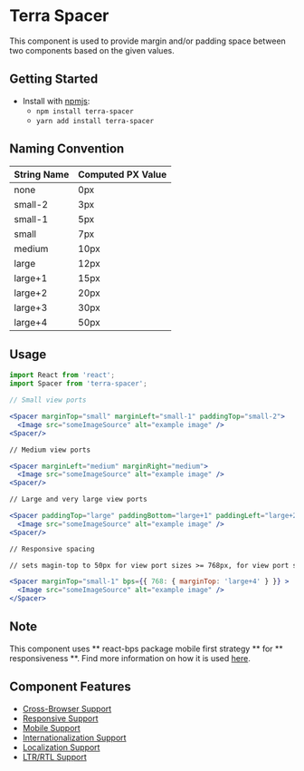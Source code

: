 # Terra Spacer

This component is used to provide margin and/or padding space between two components based on the given values.

## Getting Started

- Install with [npmjs](https://www.npmjs.com):
  - `npm install terra-spacer`
  - `yarn add install terra-spacer`

## Naming Convention

| String Name   | Computed PX Value |
| ------------- | -------------     |
| none          | 0px               |
| small-2       | 3px               |
| small-1       | 5px               |
| small         | 7px               |
| medium        | 10px              |
| large         | 12px              |
| large+1       | 15px              |
| large+2       | 20px              |
| large+3       | 30px              |
| large+4       | 50px              |

## Usage

```jsx
import React from 'react';
import Spacer from 'terra-spacer';

// Small view ports

<Spacer marginTop="small" marginLeft="small-1" paddingTop="small-2">
  <Image src="someImageSource" alt="example image" />
<Spacer/>

// Medium view ports

<Spacer marginLeft="medium" marginRight="medium">
  <Image src="someImageSource" alt="example image" />
<Spacer/>

// Large and very large view ports

<Spacer paddingTop="large" paddingBottom="large+1" paddingLeft="large+2" marginLeft="large+4" marginRight="large+3">
  <Image src="someImageSource" alt="example image" />
<Spacer/>

// Responsive spacing

// sets magin-top to 50px for view port sizes >= 768px, for view port sizes < 768px sets margin-top to 5px

<Spacer marginTop="small-1" bps={{ 768: { marginTop: 'large+4' } }} >
  <Image src="someImageSource" alt="example image" />
</Spacer>
```

## Note

This component uses ** react-bps package mobile first strategy ** for ** responsiveness **. Find more information on how it is used [here](https://www.npmjs.com/package/react-bps).


## Component Features

 * [Cross-Browser Support](https://github.com/cerner/terra-core/wiki/Component-Features#cross-browser-support)
 * [Responsive Support](https://github.com/cerner/terra-core/wiki/Component-Features#responsive-support)
 * [Mobile Support](https://github.com/cerner/terra-core/wiki/Component-Features#mobile-support)
 * [Internationalization Support](https://github.com/cerner/terra-core/wiki/Component-Features#internationalization-i18n-support)
 * [Localization Support](https://github.com/cerner/terra-core/wiki/Component-Features#localization-support)
 * [LTR/RTL Support](https://github.com/cerner/terra-core/wiki/Component-Features#ltr--rtl-support)
